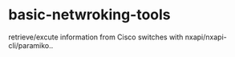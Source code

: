 # basic-netwroking-tools
  retrieve/excute information from Cisco switches with nxapi/nxapi-cli/paramiko..
